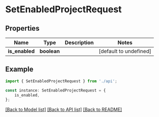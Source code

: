 # SetEnabledProjectRequest


## Properties

Name | Type | Description | Notes
------------ | ------------- | ------------- | -------------
**is_enabled** | **boolean** |  | [default to undefined]

## Example

```typescript
import { SetEnabledProjectRequest } from './api';

const instance: SetEnabledProjectRequest = {
    is_enabled,
};
```

[[Back to Model list]](../README.md#documentation-for-models) [[Back to API list]](../README.md#documentation-for-api-endpoints) [[Back to README]](../README.md)
